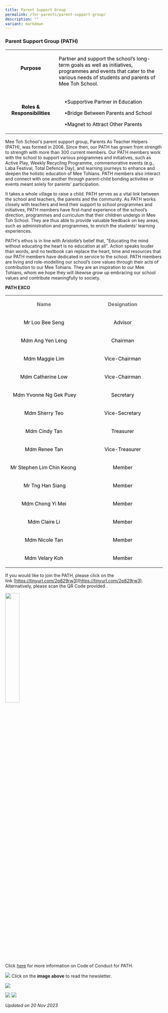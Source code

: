 ```yaml
---
title: Parent Support Group
permalink: /for-parents/parent-support-group/
description: ""
variant: markdown
---
```

### Parent Support Group (PATH)

  
	
<table><tbody><tr><td style="height:83.73pt;width:135pt;"><p style="margin-left:0in;text-align:center;"><span style="color:black;"><strong>Purpose</strong></span><br>&nbsp;</p></td><td style="width:470pt;"><p style="margin-left:0in;"><span style="color:black;">Partner and support the school’s long-term goals as well as initiatives, programmes and events that cater to the various needs of students and parents of Mee Toh School.</span></p></td></tr><tr><td style="height:95.56pt;width:135pt;"><p style="margin-left:0in;text-align:center;"><span style="color:black;"><strong>Roles &amp; Responsibilities</strong></span><br>&nbsp;</p></td><td style="width:470pt;"><p style="margin-left:.19in;">•<span style="color:black;">Supportive Partner in Education</span></p><p style="margin-left:.19in;">•<span style="color:black;">Bridge Between Parents and School</span></p><p style="margin-left:.19in;">•<span style="color:black;">Magnet to Attract Other Parents</span></p></td></tr></tbody></table>


Mee Toh School's parent support group, Parents As Teacher Helpers (PATH), was formed in 2006. Since then, our PATH has grown from strength to strength with more than 300 current members. Our PATH members work with the school to support various programmes and initiatives, such as Active Play, Weekly Recycling Programme, commemorative events (e.g., Laba Festival, Total Defence Day), and learning journeys to enhance and deepen the holistic education of Mee Tohians. PATH members also interact and connect with one another through parent-child bonding activities or events meant solely for parents' participation.

It takes a whole village to raise a child. PATH serves as a vital link between the school and teachers, the parents and the community. As PATH works closely with teachers and lend their support to school programmes and initiatives, PATH members have first-hand experience of the school’s direction, programmes and curriculum that their children undergo in Mee Toh School. They are thus able to provide valuable feedback on key areas, such as administration and programmes, to enrich the students' learning experiences.

PATH's ethos is in line with Aristotle’s belief that, "Educating the mind without educating the heart is no education at all". Action speaks louder than words, and no textbook can replace the heart, time and resources that our PATH members have dedicated in service to the school. PATH members are living and role-modelling our school’s core values through their acts of contribution to our Mee Tohians. They are an inspiration to our Mee Tohians, whom we hope they will likewise grow up embracing our school values and contribute meaningfully to society.


**PATH EXCO**

<table><tbody><tr><td style="height:25.22pt;width:274pt;"><p style="margin-left:0in;text-align:center;"><span style="color:#666666;"><strong>Name</strong></span></p></td><td style="width:274pt;"><p style="margin-left:0in;text-align:center;"><span style="color:#666666;"><strong>Designation</strong></span></p></td></tr><tr><td style="height:20.75pt;width:274pt;"><p style="margin-left:0in;text-align:center;"><span style="color:black;">Mr Loo Bee Seng</span></p></td><td style="width:274pt;"><p style="margin-left:0in;text-align:center;"><span style="color:black;">Advisor</span></p></td></tr><tr><td style="height:20.75pt;width:274pt;"><p style="margin-left:0in;text-align:center;"><span style="color:black;">Mdm Ang Yen Leng</span></p></td><td style="width:274pt;"><p style="margin-left:0in;text-align:center;"><span style="color:black;">Chairman</span></p></td></tr><tr><td style="height:20.75pt;width:274pt;"><p style="margin-left:0in;text-align:center;"><span style="color:black;">Mdm Maggie Lim</span></p></td><td style="width:274pt;"><p style="margin-left:0in;text-align:center;"><span style="color:black;">Vice-Chairman</span></p></td></tr><tr><td style="height:20.75pt;width:274pt;"><p style="margin-left:0in;text-align:center;"><span style="color:black;">Mdm Catherine Low</span></p></td><td style="width:274pt;"><p style="margin-left:0in;text-align:center;"><span style="color:black;">Vice-Chairman</span></p></td></tr><tr><td style="height:20.75pt;width:274pt;"><p style="margin-left:0in;text-align:center;"><span style="color:black;">&nbsp;Mdm Yvonne Ng Gek Puey</span></p></td><td style="width:274pt;"><p style="margin-left:0in;text-align:center;"><span style="color:black;">Secretary</span></p></td></tr><tr><td style="height:20.75pt;width:274pt;"><p style="margin-left:0in;text-align:center;"><span style="color:black;">Mdm Sherry Teo</span></p></td><td style="width:274pt;"><p style="margin-left:0in;text-align:center;"><span style="color:black;">Vice-Secretary</span></p></td></tr><tr><td style="height:20.75pt;width:274pt;"><p style="margin-left:0in;text-align:center;"><span style="color:black;">Mdm Cindy Tan</span></p></td><td style="width:274pt;"><p style="margin-left:0in;text-align:center;"><span style="color:black;">Treasurer</span></p></td></tr><tr><td style="height:20.75pt;width:274pt;"><p style="margin-left:0in;text-align:center;"><span style="color:black;">Mdm Renee Tan</span></p></td><td style="width:274pt;"><p style="margin-left:0in;text-align:center;"><span style="color:black;">Vice-Treasurer</span></p></td></tr><tr><td style="height:20.75pt;width:274pt;"><p style="margin-left:0in;text-align:center;"><span style="color:black;">Mr Stephen Lim Chin Keong&nbsp;</span></p></td><td style="width:274pt;"><p style="margin-left:0in;text-align:center;"><span style="color:black;">Member</span></p></td></tr><tr><td style="height:20.75pt;width:274pt;"><p style="margin-left:0in;text-align:center;"><span style="color:black;">&nbsp;Mr Tng Han Siang</span></p></td><td style="width:274pt;"><p style="margin-left:0in;text-align:center;"><span style="color:black;">Member</span></p></td></tr><tr><td style="height:20.75pt;width:274pt;"><p style="margin-left:0in;text-align:center;"><span style="color:black;">Mdm Chong Yi Mei</span></p></td><td style="width:274pt;"><p style="margin-left:0in;text-align:center;"><span style="color:black;">Member</span></p></td></tr><tr><td style="height:20.75pt;width:274pt;"><p style="margin-left:0in;text-align:center;"><span style="color:black;">Mdm Claire Li</span></p></td><td style="width:274pt;"><p style="margin-left:0in;text-align:center;"><span style="color:black;">Member</span></p></td></tr><tr><td style="height:20.75pt;width:274pt;"><p style="margin-left:0in;text-align:center;"><span style="color:black;">Mdm Nicole Tan</span></p></td><td style="width:274pt;"><p style="margin-left:0in;text-align:center;"><span style="color:black;">Member</span></p></td></tr><tr><td style="height:20.75pt;width:274pt;"><p style="margin-left:0in;text-align:center;"><span style="color:black;">Mdm Velary Koh</span></p></td><td style="width:274pt;"><p style="margin-left:0in;text-align:center;"><span style="color:black;">Member</span></p></td></tr></tbody></table>

If you would like to join the PATH, please click on the link&nbsp;[https://tinyurl.com/2p829rw3](https://tinyurl.com/2p829rw3). Alternatively, please scan the QR Code&nbsp;provided&nbsp;.

<img src="/images/path1.png" style="width:30%">
		 
Click&nbsp;[here](https://meetoh.moe.edu.sg/qql/slot/u578/2021/For%20Parents/PATH/PATH%20Code%20of%20conduct%202020.pdf)&nbsp;for more information on Code of Conduct for PATH.


<a target="_blank" href="/files/For%20Parents/Parent%20Support%20Group%20(PATH)/PATH_Connects_V1.pdf">![](/images/For%20Parents/Parent%20Support%20Group/path%20connects%20volume1_(1).jpg)</a>
Click on the **image above** to read the newsletter.


![](/images/For%20Parents/Parent%20Support%20Group/Vol2_2023__1_.jpg)


![](/images/PATH/Slide5.jpg)
![](/images/PATH/Slide6.jpg)
		 
*Updated on 20 Nov 2023*